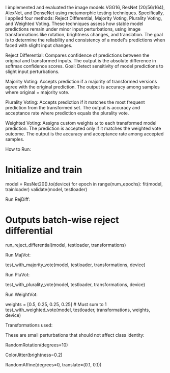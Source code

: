 I implemented and evaluated the image models VGG16, ResNet (20/56/164), AlexNet, and DenseNet using metamorphic testing techniques. Specifically, I applied four methods: Reject Differential, Majority Voting, Plurality Voting, and Weighted Voting. These techniques assess how stable model predictions remain under minor input perturbations, using image transformations like rotation, brightness changes, and translation. The goal is to determine the reliability and consistency of a model's predictions when faced with slight input changes.

Reject Differential: Compares confidence of predictions between the original and transformed inputs.  The output is the absolute difference in softmax confidence scores.
Goal: Detect sensitivity of model predictions to slight input perturbations.

Majority Voting: Accepts prediction if a majority of transformed versions agree with the original prediction. The output is accuracy among samples where original = majority vote.

Plurality Voting: Accepts prediction if it matches the most frequent prediction from the transformed set. The output is accuracy and acceptance rate where prediction equals the plurality vote.

Weighted Voting: Assigns custom weights ω to each transformed model prediction.  The prediction is accepted only if it matches the weighted vote outcome. The output is the accuracy and acceptance rate among accepted samples.

How to Run:

# Initialize and train
model = ResNet20().to(device)
for epoch in range(num_epochs):
    fit(model, trainloader)
    validate(model, testloader)

Run RejDiff:

# Outputs batch-wise reject differential
run_reject_differential(model, testloader, transformations)

Run MajVot:

test_with_majority_vote(model, testloader, transformations, device)

Run PluVot:

test_with_plurality_vote(model, testloader, transformations, device)

Run WeightVot:

weights = [0.5, 0.25, 0.25, 0.25]  # Must sum to 1
test_with_weighted_vote(model, testloader, transformations, weights, device)

Transformations used:

These are small perturbations that should not affect class identity:

RandomRotation(degrees=10)

ColorJitter(brightness=0.2)

RandomAffine(degrees=0, translate=(0.1, 0.1))





